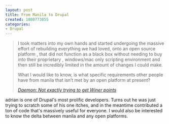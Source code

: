 ```yaml
--- 
layout: post
title: From Manila to Drupal
created: 1080773855
categories: 
- Drupal
---
```

<blockquote>
<p>I took matters into my own hands and started undergoing the massive effort of rebuilding everything we had loved, onto an open source platform , that did not function as a black box without needing to buy into their proprietary , windows/mac only scripting environment and then still be incredibly limited in the amount of changes I could make.</p>

<p>What I would like to know, is what specific requirements other people have from manila that isn&rsquo;t met by an open platform at present?</p>
<cite><a href="http://daemon.co.za/stories/manila">Daemon: Not exactly trying to get Winer points</a></cite>
</blockquote>

adrian is one of Drupal's most prolific developers. Turns out he was just trying to scratch some of his one itches, and in the meantime contributed a ton of code that's massively useful for everyone. I would also be interested to know the delta between manila and any open platforms.

